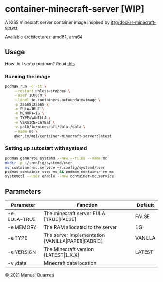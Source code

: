 # container-minecraft-server [WIP]

A KISS minecraft server container image inspired by [itzg/docker-minecraft-server](https://github.com/itzg/docker-minecraft-server)

Available architectures: amd64, arm64

## Usage

How do I setup podman? Read [this](https://github.com/containers/podman/blob/main/docs/tutorials/rootless_tutorial.md)

### Running the image

```sh
podman run -d -it \
    --restart unless-stopped \
    --user 1000:0 \
    --label io.containers.autoupdate=image \
    -p 25565:25565 \
    -e EULA=TRUE \
    -e MEMORY=1G \
    -e TYPE=VANILLA \
    -e VERSION=LATEST \
    -v path/to/minecraft/data:/data \
    --name mc \
    ghcr.io/mq1/container-minecraft-server:latest
```

### Setting up autostart with systemd

```sh
podman generate systemd --new --files --name mc
mkdir -p ~/.config/systemd/user
mv container-mc.service ~/.config/systemd/user
podman container stop mc && podman container rm mc
systemctl --user enable --now container-mc.service
```

## Parameters

Parameter | Function | Default
--- | --- | ---
-e EULA=TRUE | The minecraft server EULA [TRUE\|FALSE] | FALSE
-e MEMORY | The RAM allocated to the server | 1G
-e TYPE | The server implementation [VANILLA\|PAPER\|FABRIC] | VANILLA
-e VERSION | The Minecraft version [LATEST\|1.X.X] | LATEST
-v /data | Minecraft data location |

© 2021 Manuel Quarneti
